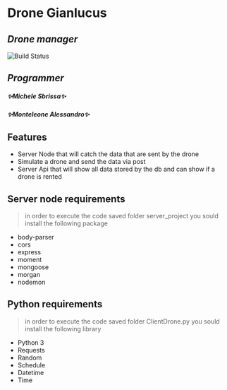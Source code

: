 # Drone Gianlucus
## _Drone manager_
![Build Status](https://travis-ci.org/joemccann/dillinger.svg?branch=master)

## _Programmer_
##### ✨Michele Sbrissa✨
##### ✨Monteleone Alessandro✨
## Features
- Server Node that will catch the data that are sent by the drone
- Simulate a drone and send the data via post
- Server Api that will show all data stored by the db and can show if a drone is rented

## Server node requirements

> in order to execute the code saved 
folder server_project you sould install
> the following package

- body-parser
-   cors
-  express
-   moment
-   mongoose
-   morgan
-   nodemon

## Python  requirements

> in order to execute the code saved 
folder ClientDrone.py you sould install
> the following library


- Python 3
- Requests
- Random
- Schedule
- Datetime
- Time
